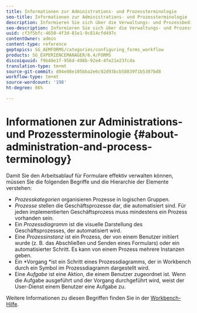 ```yaml
---
title: Informationen zur Administrations- und Prozessterminologie
seo-title: Informationen zur Administrations- und Prozessterminologie
description: Informieren Sie sich über die Verwaltungs- und Prozessbedingungen wie Prozessinstanz Prozessdiagramm und Vorgang.
seo-description: Informieren Sie sich über die Verwaltungs- und Prozessbedingungen wie Prozessinstanz Prozessdiagramm und Vorgang.
uuid: cf3f5bfc-4650-4f3d-81e1-9c814cfd497c
contentOwner: admin
content-type: reference
geptopics: SG_AEMFORMS/categories/configuring_forms_workflow
products: SG_EXPERIENCEMANAGER/6.4/FORMS
discoiquuid: f9b40e1f-956d-498b-92e4-4fe21e23fc4a
translation-type: tm+mt
source-git-commit: d04e08e105bba2e6c92d93bcb58839f1b5307bd8
workflow-type: tm+mt
source-wordcount: '198'
ht-degree: 86%

---
```



# Informationen zur Administrations- und Prozessterminologie {#about-administration-and-process-terminology}

Damit Sie den Arbeitsablauf für Formulare effektiv verwalten können, müssen Sie die folgenden Begriffe und die Hierarchie der Elemente verstehen:

* *Prozesskategorien* organisieren Prozesse in logischen Gruppen.
* *Prozesse* stellen die Geschäftsprozesse dar, die automatisiert sind.  Für jeden implementierten Geschäftsprozess muss mindestens ein Prozess vorhanden sein.
* Ein *Prozessdiagramm* ist die visuelle Darstellung des Geschäftsprozesses, der automatisiert wird.
* Eine *Prozessinstanz* ist ein Prozess, der von einem Benutzer initiiert wurde (z. B. das Abschließen und Senden eines Formulars) oder ein automatisierter Schritt. Es kann von einem Prozess mehrere Instanzen geben.
* Ein *Vorgang *ist ein Schritt eines Prozessdiagramms, der in Workbench durch ein Symbol im Prozessdiagramm dargestellt wird.
* Eine *Aufgabe* ist eine Aktion, die einem Benutzer zugeordnet ist. Wenn die Aufgabe ausgeführt und der Vorgang durchgeführt wird, weist der User-Dienst einem Benutzer eine Aufgabe zu.

Weitere Informationen zu diesen Begriffen finden Sie in der [Workbench-Hilfe](https://www.adobe.com/go/learn_aemforms_workbench_63).
